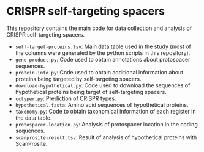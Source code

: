 # CRISPR self-targeting spacers

This repository contains the main code for data collection and analysis of
CRISPR self-targeting spacers.

- `self-target-proteins.tsv`: Main data table used in the study (most of the
  columns were generated by the python scripts in this repository).
- `gene-product.py`: Code used to obtain annotations about protospacer
  sequences.
- `protein-info.py`: Code used to obtain additional information about
  proteins being targeted by self-targeting spacers.
- `download-hypothetical.py`: Code used to download the sequences of
  hypothetical proteins being target of self-targeting spacers.
- `cctyper.py`: Prediction of CRISPR types.
- `hypothetical.fasta`: Amino acid sequences of hypothetical proteins.
- `taxonomy.py`: Code to obtain taxonomical information of each register in
  the data table.
- `protospacer-location.py`: Analysis of protospacer location in the coding
  sequences.
- `scanprosite-result.tsv`: Result of analysis of hypothetical proteins with
  ScanProsite.
